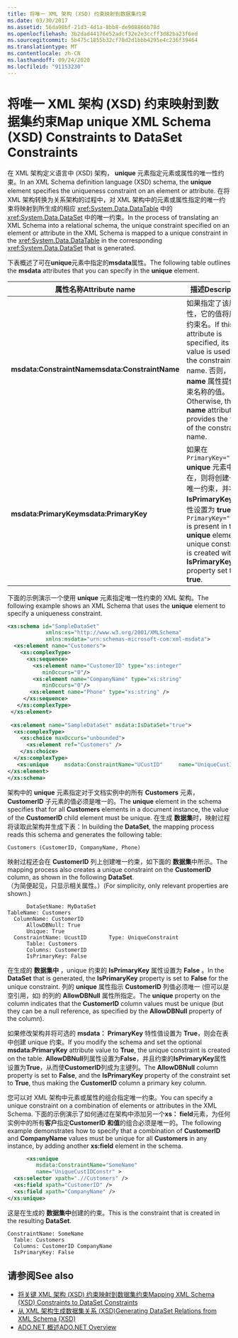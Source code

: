 ```yaml
---
title: 将唯一 XML 架构 (XSD) 约束映射到数据集约束
ms.date: 03/30/2017
ms.assetid: 56da90bf-21d3-4d1a-8bb8-de908866b78d
ms.openlocfilehash: 3b2dad44176e52adcf32e2e3ccff3d82ba23f6ed
ms.sourcegitcommit: 5b475c1855b32cf78d2d1bbb4295e4c236f39464
ms.translationtype: MT
ms.contentlocale: zh-CN
ms.lasthandoff: 09/24/2020
ms.locfileid: "91153230"
---
```

# <a name="map-unique-xml-schema-xsd-constraints-to-dataset-constraints"></a><span data-ttu-id="2ea98-102">将唯一 XML 架构 (XSD) 约束映射到数据集约束</span><span class="sxs-lookup"><span data-stu-id="2ea98-102">Map unique XML Schema (XSD) Constraints to DataSet Constraints</span></span>

<span data-ttu-id="2ea98-103">在 XML 架构定义语言中 (XSD) 架构， **unique** 元素指定元素或属性的唯一性约束。</span><span class="sxs-lookup"><span data-stu-id="2ea98-103">In an XML Schema definition language (XSD) schema, the **unique** element specifies the uniqueness constraint on an element or attribute.</span></span> <span data-ttu-id="2ea98-104">在将 XML 架构转换为关系架构的过程中，对 XML 架构中的元素或属性指定的唯一约束将映射到所生成的相应 <xref:System.Data.DataTable> 中的 <xref:System.Data.DataSet> 中的唯一约束。</span><span class="sxs-lookup"><span data-stu-id="2ea98-104">In the process of translating an XML Schema into a relational schema, the unique constraint specified on an element or attribute in the XML Schema is mapped to a unique constraint in the <xref:System.Data.DataTable> in the corresponding <xref:System.Data.DataSet> that is generated.</span></span>  
  
 <span data-ttu-id="2ea98-105">下表概述了可在**unique**元素中指定的**msdata**属性。</span><span class="sxs-lookup"><span data-stu-id="2ea98-105">The following table outlines the **msdata** attributes that you can specify in the **unique** element.</span></span>  
  
|<span data-ttu-id="2ea98-106">属性名称</span><span class="sxs-lookup"><span data-stu-id="2ea98-106">Attribute name</span></span>|<span data-ttu-id="2ea98-107">描述</span><span class="sxs-lookup"><span data-stu-id="2ea98-107">Description</span></span>|  
|--------------------|-----------------|  
|<span data-ttu-id="2ea98-108">**msdata:ConstraintName**</span><span class="sxs-lookup"><span data-stu-id="2ea98-108">**msdata:ConstraintName**</span></span>|<span data-ttu-id="2ea98-109">如果指定了该属性，它的值将用作约束名。</span><span class="sxs-lookup"><span data-stu-id="2ea98-109">If this attribute is specified, its value is used as the constraint name.</span></span> <span data-ttu-id="2ea98-110">否则， **name** 属性提供约束名称的值。</span><span class="sxs-lookup"><span data-stu-id="2ea98-110">Otherwise, the **name** attribute provides the value of the constraint name.</span></span>|  
|<span data-ttu-id="2ea98-111">**msdata:PrimaryKey**</span><span class="sxs-lookup"><span data-stu-id="2ea98-111">**msdata:PrimaryKey**</span></span>|<span data-ttu-id="2ea98-112">如果在 `PrimaryKey="true"` **unique** 元素中存在，则将创建一个唯一约束，并将 **IsPrimaryKey** 属性设置为 **true**。</span><span class="sxs-lookup"><span data-stu-id="2ea98-112">If `PrimaryKey="true"` is present in the **unique** element, a unique constraint is created with the **IsPrimaryKey** property set to **true**.</span></span>|  
  
 <span data-ttu-id="2ea98-113">下面的示例演示一个使用 **unique** 元素指定唯一性约束的 XML 架构。</span><span class="sxs-lookup"><span data-stu-id="2ea98-113">The following example shows an XML Schema that uses the **unique** element to specify a uniqueness constraint.</span></span>  
  
```xml  
<xs:schema id="SampleDataSet"
            xmlns:xs="http://www.w3.org/2001/XMLSchema"
            xmlns:msdata="urn:schemas-microsoft-com:xml-msdata">  
  <xs:element name="Customers">  
    <xs:complexType>  
      <xs:sequence>  
        <xs:element name="CustomerID" type="xs:integer"
           minOccurs="0"/>  
        <xs:element name="CompanyName" type="xs:string"
           minOccurs="0"/>  
       <xs:element name="Phone" type="xs:string" />  
     </xs:sequence>  
   </xs:complexType>  
 </xs:element>  
  
 <xs:element name="SampleDataSet" msdata:IsDataSet="true">  
  <xs:complexType>  
    <xs:choice maxOccurs="unbounded">  
      <xs:element ref="Customers" />  
    </xs:choice>  
  </xs:complexType>  
   <xs:unique     msdata:ConstraintName="UCustID"     name="UniqueCustIDConstr" >       <xs:selector xpath=".//Customers" />       <xs:field xpath="CustomerID" />     </xs:unique>  
</xs:element>  
</xs:schema>  
```  
  
 <span data-ttu-id="2ea98-114">架构中的 **unique** 元素指定对于文档实例中的所有 **Customers** 元素， **CustomerID** 子元素的值必须是唯一的。</span><span class="sxs-lookup"><span data-stu-id="2ea98-114">The **unique** element in the schema specifies that for all **Customers** elements in a document instance, the value of the **CustomerID** child element must be unique.</span></span> <span data-ttu-id="2ea98-115">在生成 **数据集**时，映射过程将读取此架构并生成下表：</span><span class="sxs-lookup"><span data-stu-id="2ea98-115">In building the **DataSet**, the mapping process reads this schema and generates the following table:</span></span>  
  
```text  
Customers (CustomerID, CompanyName, Phone)  
```  
  
 <span data-ttu-id="2ea98-116">映射过程还会在 **CustomerID** 列上创建唯一约束，如下面的 **数据集**中所示。</span><span class="sxs-lookup"><span data-stu-id="2ea98-116">The mapping process also creates a unique constraint on the **CustomerID** column, as shown in the following **DataSet**.</span></span> <span data-ttu-id="2ea98-117">（为简便起见，只显示相关属性。）</span><span class="sxs-lookup"><span data-stu-id="2ea98-117">(For simplicity, only relevant properties are shown.)</span></span>  
  
```text  
      DataSetName: MyDataSet  
TableName: Customers  
  ColumnName: CustomerID  
      AllowDBNull: True  
      Unique: True  
  ConstraintName: UcustID       Type: UniqueConstraint  
      Table: Customers  
      Columns: CustomerID
      IsPrimaryKey: False  
```  
  
 <span data-ttu-id="2ea98-118">在生成的 **数据集中** ，unique 约束的 **IsPrimaryKey** 属性设置为 **False** 。</span><span class="sxs-lookup"><span data-stu-id="2ea98-118">In the **DataSet** that is generated, the **IsPrimaryKey** property is set to **False** for the unique constraint.</span></span> <span data-ttu-id="2ea98-119">列的 **unique** 属性指示 **CustomerID** 列值必须唯一 (但可以是空引用，如) 的列的 **AllowDBNull** 属性所指定。</span><span class="sxs-lookup"><span data-stu-id="2ea98-119">The **unique** property on the column indicates that the **CustomerID** column values must be unique (but they can be a null reference, as specified by the **AllowDBNull** property of the column).</span></span>  
  
 <span data-ttu-id="2ea98-120">如果修改架构并将可选的 **msdata： PrimaryKey** 特性值设置为 **True**，则会在表中创建 unique 约束。</span><span class="sxs-lookup"><span data-stu-id="2ea98-120">If you modify the schema and set the optional **msdata:PrimaryKey** attribute value to **True**, the unique constraint is created on the table.</span></span> <span data-ttu-id="2ea98-121">**AllowDBNull**列属性设置为**False**，并且约束的**IsPrimaryKey**属性设置为**True**，从而使**CustomerID**列成为主键列。</span><span class="sxs-lookup"><span data-stu-id="2ea98-121">The **AllowDBNull** column property is set to **False**, and the **IsPrimaryKey** property of the constraint set to **True**, thus making the **CustomerID** column a primary key column.</span></span>  
  
 <span data-ttu-id="2ea98-122">您可以对 XML 架构中元素或属性的组合指定唯一约束。</span><span class="sxs-lookup"><span data-stu-id="2ea98-122">You can specify a unique constraint on a combination of elements or attributes in the XML Schema.</span></span> <span data-ttu-id="2ea98-123">下面的示例演示了如何通过在架构中添加另一个**xs： field**元素，为任何实例中的所有**客户**指定**CustomerID** **和值**的组合必须是唯一的。</span><span class="sxs-lookup"><span data-stu-id="2ea98-123">The following example demonstrates how to specify that a combination of **CustomerID** and **CompanyName** values must be unique for all **Customers** in any instance, by adding another **xs:field** element in the schema.</span></span>  
  
```xml  
      <xs:unique
         msdata:ConstraintName="SomeName"
         name="UniqueCustIDConstr" >
  <xs:selector xpath=".//Customers" />
  <xs:field xpath="CustomerID" />
  <xs:field xpath="CompanyName" />
</xs:unique>  
```  
  
 <span data-ttu-id="2ea98-124">这是在生成的 **数据集中**创建的约束。</span><span class="sxs-lookup"><span data-stu-id="2ea98-124">This is the constraint that is created in the resulting **DataSet**.</span></span>  
  
```text  
ConstraintName: SomeName  
  Table: Customers  
  Columns: CustomerID CompanyName
  IsPrimaryKey: False  
```  
  
## <a name="see-also"></a><span data-ttu-id="2ea98-125">请参阅</span><span class="sxs-lookup"><span data-stu-id="2ea98-125">See also</span></span>

- [<span data-ttu-id="2ea98-126">将关键 XML 架构 (XSD) 约束映射到数据集约束</span><span class="sxs-lookup"><span data-stu-id="2ea98-126">Mapping XML Schema (XSD) Constraints to DataSet Constraints</span></span>](mapping-xml-schema-xsd-constraints-to-dataset-constraints.md)
- [<span data-ttu-id="2ea98-127">从 XML 架构生成数据集关系 (XSD)</span><span class="sxs-lookup"><span data-stu-id="2ea98-127">Generating DataSet Relations from XML Schema (XSD)</span></span>](generating-dataset-relations-from-xml-schema-xsd.md)
- [<span data-ttu-id="2ea98-128">ADO.NET 概述</span><span class="sxs-lookup"><span data-stu-id="2ea98-128">ADO.NET Overview</span></span>](../ado-net-overview.md)
